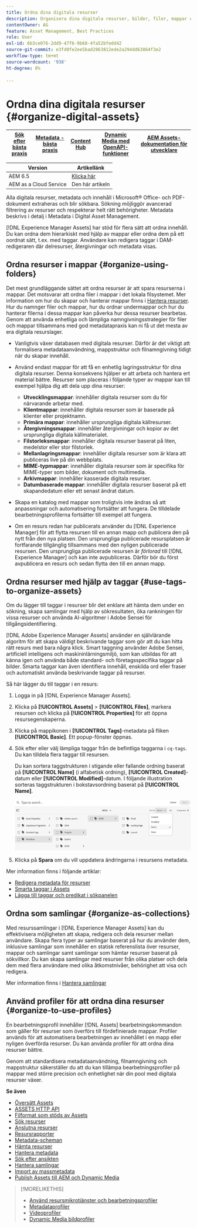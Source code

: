 ```yaml
---
title: Ordna dina digitala resurser
description: Organisera dina digitala resurser, bilder, filer, mappar och så vidare med Experience Manager.
contentOwner: AG
feature: Asset Management, Best Practices
role: User
exl-id: 6b3ce076-2dd9-47f6-9b68-4fa52bfedd42
source-git-commit: e3fd0fe2ee5bad2863812ede2a294dd63864f3e2
workflow-type: tm+mt
source-wordcount: '938'
ht-degree: 0%

---
```


# Ordna dina digitala resurser {#organize-digital-assets}

| [Sök efter bästa praxis](/help/assets/search-best-practices.md) | [Metadata - bästa praxis](/help/assets/metadata-best-practices.md) | [Content Hub](/help/assets/product-overview.md) | [Dynamic Media med OpenAPI-funktioner](/help/assets/dynamic-media-open-apis-overview.md) | [AEM Assets-dokumentation för utvecklare](https://developer.adobe.com/experience-cloud/experience-manager-apis/) |
| ------------- | --------------------------- |---------|----|-----|

| Version | Artikellänk |
| -------- | ---------------------------- |
| AEM 6.5 | [Klicka här](https://experienceleague.adobe.com/docs/experience-manager-65/assets/managing/organize-assets.html?lang=en) |
| AEM as a Cloud Service | Den här artikeln |

Alla digitala resurser, metadata och innehåll i Microsoft® Office- och PDF-dokument extraheras och blir sökbara. Sökning möjliggör avancerad filtrering av resurser och respekterar helt rätt behörigheter. Metadata beskrivs i detalj i Metadata i Digital Asset Management.

[!DNL Experience Manager Assets] har stöd för flera sätt att ordna innehåll. Du kan ordna dem hierarkiskt med hjälp av mappar eller ordna dem på ett oordnat sätt, t.ex. med taggar. Användare kan redigera taggar i DAM-redigeraren där delresurser, återgivningar och metadata visas.

<!-- Commenting to pull down the existing content before applying changes wrt CQDOC-15930
## Create folders {#create-folders}

When organizing a collection of assets, for example, all *Nature* images, you can create folders to keep them together. You can use folders to categorize and organize your assets. [!DNL Assets] does not require you to organize assets in folders to work better.

>[!NOTE]
>
>Sharing an Assets folder (in Marketing Cloud) of the type `sling:OrderedFolder`, is not supported. If you want to share a folder, do not select Ordered when creating a folder.

1. Navigate to the place in your digital assets folder where you want to create a folder.
1. In the menu, click **[!UICONTROL Create]**. Select **[!UICONTROL New Folder]**.
1. In the **[!UICONTROL Title]** field, provide a folder name. By default, DAM uses the title that you provided as the folder name. Once the folder is created, you can override the default and specify another folder name.
1. Click **[!UICONTROL Create]**. Your folder is displayed in the digital assets folder.

## Add CUG properties to folders {#add-cug-properties-to-folders}

You can limit who can access certain folders in Assets by making the folder part of a closed user group (CUG). To make a folder part of a CUG:

1. In Assets, right-click the folder you want to add closed user group properties for and select **Properties**.  
1. Click the **CUG** tab.
1. Select the **Enabled** check box to make the folder and its assets available only to a closed user group.  
1. Browse to the login page, if there is one, to add that information. Add admitted groups by clicking **Add item**. If necessary, add the realm. Click **OK** to save your changes.

## Use tags to organize assets {#use-tags-to-organize-assets}

You can use folders or tags or both to organize assets. Adding tags to assets makes them easier to retrieve during a search. To add tags to an asset, follow these steps:

1. In the Digital Asset Manager, double-click the asset to open it.
1. In the **Tags** area, open the menu to reveal the available tags. Select tags as appropriate. To delete a tag, hover the pointer over the tag and click `X` to delete it.
1. Click **Save** to save any tags you added.

Date24/08/2021
-->

## Ordna resurser i mappar {#organize-using-folders}

Det mest grundläggande sättet att ordna resurser är att spara resurserna i mappar. Det motsvarar att ordna filer i mappar i det lokala filsystemet. Mer information om hur du skapar och hanterar mappar finns i [Hantera resurser](manage-digital-assets.md). Hur du namnger filer och mappar, hur du ordnar undermappar och hur du hanterar filerna i dessa mappar kan påverka hur dessa resurser bearbetas. Genom att använda enhetliga och lämpliga namngivningsstrategier för filer och mappar tillsammans med god metadatapraxis kan ni få ut det mesta av era digitala resurslager.

* Vanligtvis växer databasen med digitala resurser. Därför är det viktigt att formalisera metadataanvändning, mappstruktur och filnamngivning tidigt när du skapar innehåll.
* Använd endast mappar för att få en enhetlig lagringsstruktur för dina digitala resurser. Denna konsekvens hjälper er att arbeta och hantera ert material bättre. Resurser som placeras i följande typer av mappar kan till exempel hjälpa dig att dela upp dina resurser:

   * **Utvecklingsmappar**: innehåller digitala resurser som du för närvarande arbetar med.
   * **Klientmappar**: innehåller digitala resurser som är baserade på klienter eller projektnamn.
   * **Primära mappar**: innehåller ursprungliga digitala källresurser.
   * **Återgivningsmappar**: innehåller återgivningar och kopior av det ursprungliga digitala källmaterialet.
   * **Filstorleksmappar**: innehåller digitala resurser baserat på liten, medelstor eller stor filstorlek.
   * **Mellanlagringsmappar**: innehåller digitala resurser som är klara att publiceras live på din webbplats.
   * **MIME-typmappar**: innehåller digitala resurser som är specifika för MIME-typer som bilder, dokument och multimedia.
   * **Arkivmappar**: innehåller kasserade digitala resurser.
   * **Datumbaserade mappar**: innehåller digitala resurser baserat på ett skapandedatum eller ett senast ändrat datum.

* Skapa en katalog med mappar som troligtvis inte ändras så att anpassningar och automatisering fortsätter att fungera. De tilldelade bearbetningsprofilerna fortsätter till exempel att fungera.
* Om en resurs redan har publicerats använder du [!DNL Experience Manager] för att flytta resursen till en annan mapp och publicera den på nytt från den nya platsen. Den ursprungliga publicerade resursplatsen är fortfarande tillgänglig tillsammans med den nyligen publicerade resursen. Den ursprungliga publicerade resursen är *förlorad* till [!DNL Experience Manager] och kan inte avpubliceras. Därför bör du först avpublicera en resurs och sedan flytta den till en annan mapp.

## Ordna resurser med hjälp av taggar {#use-tags-to-organize-assets}

Om du lägger till taggar i resurser blir det enklare att hämta dem under en sökning, skapa samlingar med hjälp av sökresultaten, öka rankningen för vissa resurser och använda AI-algoritmer i Adobe Sensei för tillgångsidentifiering.

[!DNL Adobe Experience Manager Assets] använder en självlärande algoritm för att skapa väldigt beskrivande taggar som gör att du kan hitta rätt resurs med bara några klick. Smart taggning använder Adobe Sensei, artificiell intelligens och maskininlärningsmiljö, som kan utbildas för att känna igen och använda både standard- och företagsspecifika taggar på bilder. Smarta taggar kan även identifiera innehåll, enskilda ord eller fraser och automatiskt använda beskrivande taggar på resurser.

Så här lägger du till taggar i en resurs:

1. Logga in på [!DNL Experience Manager Assets].
1. Klicka på **[!UICONTROL Assets]** > **[!UICONTROL Files]**, markera resursen och klicka på **[!UICONTROL Properties]** för att öppna resursegenskaperna.
1. Klicka på mappikonen i **[!UICONTROL Tags]**-metadata på fliken **[!UICONTROL Basic]**. Ett popup-fönster öppnas.
1. Sök efter eller välj lämpliga taggar från de befintliga taggarna i `cq-tags`. Du kan tilldela flera taggar till resursen.

   Du kan sortera taggstrukturen i stigande eller fallande ordning baserat på **[!UICONTROL Name]** (i alfabetisk ordning), **[!UICONTROL Created]**-datum eller **[!UICONTROL Modified]**-datum. I följande illustration sorteras taggstrukturen i bokstavsordning baserat på **[!UICONTROL Name]**.

   ![add-tags](assets/add-tags-to-asset.png)

1. Klicka på **Spara** om du vill uppdatera ändringarna i resursens metadata.

Mer information finns i följande artiklar:

* [Redigera metadata för resurser](meta-edit.md)
* [Smarta taggar i Assets](smart-tags.md)
* [Lägga till taggar och predikat i sökpanelen](/help/assets/search-facets.md/#adding-a-tags-predicate)

## Ordna som samlingar {#organize-as-collections}

Med resurssamlingar i [!DNL Experience Manager Assets] kan du effektivisera möjligheten att skapa, redigera och dela resurser mellan användare. Skapa flera typer av samlingar baserat på hur du använder dem, inklusive samlingar som innehåller en statisk referenslista över resurser, mappar och samlingar samt samlingar som hämtar resurser baserat på sökvillkor. Du kan skapa samlingar med resurser från olika platser och dela dem med flera användare med olika åtkomstnivåer, behörighet att visa och redigera.

Mer information finns i [Hantera samlingar](manage-collections.md)


## Använd profiler för att ordna dina resurser {#organize-to-use-profiles}

En bearbetningsprofil innehåller [!DNL Assets] bearbetningskommandon som gäller för resurser som överförs till fördefinierade mappar. Profiler används för att automatisera bearbetningen av innehållet i en mapp eller nyligen överförda resurser. Du kan använda profiler för att ordna dina resurser bättre.

Genom att standardisera metadataanvändning, filnamngivning och mappstruktur säkerställer du att du kan tillämpa bearbetningsprofiler på mappar med större precision och enhetlighet när din pool med digitala resurser växer.

**Se även**

* [Översätt Assets](translate-assets.md)
* [ASSETS HTTP API](mac-api-assets.md)
* [Filformat som stöds av Assets](file-format-support.md)
* [Sök resurser](search-assets.md)
* [Anslutna resurser](use-assets-across-connected-assets-instances.md)
* [Resursrapporter](asset-reports.md)
* [Metadata-scheman](metadata-schemas.md)
* [Hämta resurser](download-assets-from-aem.md)
* [Hantera metadata](manage-metadata.md)
* [Sök efter ansikten](search-facets.md)
* [Hantera samlingar](manage-collections.md)
* [Import av massmetadata](metadata-import-export.md)
* [Publish Assets till AEM och Dynamic Media](/help/assets/publish-assets-to-aem-and-dm.md)

>[!MORELIKETHIS]
>
>* [Använd resursmikrotjänster och bearbetningsprofiler](asset-microservices-configure-and-use.md)
>* [Metadataprofiler](metadata-profiles.md)
>* [Videoprofiler](/help/assets/dynamic-media/video-profiles.md)
>* [Dynamic Media bildprofiler](/help/assets/dynamic-media/image-profiles.md)

